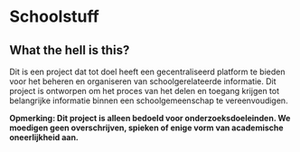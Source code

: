 # Schoolstuff

## What the hell is this?

Dit is een project dat tot doel heeft een gecentraliseerd platform te bieden voor het beheren en organiseren van schoolgerelateerde informatie. Dit project is ontworpen om het proces van het delen en toegang krijgen tot belangrijke informatie binnen een schoolgemeenschap te vereenvoudigen.

**Opmerking: Dit project is alleen bedoeld voor onderzoeksdoeleinden. We moedigen geen overschrijven, spieken of enige vorm van academische oneerlijkheid aan.**
